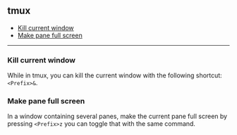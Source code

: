 ## tmux

 - [Kill current window](#user-content-kill-current-window)
 - [Make pane full screen](#user-content-make-pane-full-screen)

---


### Kill current window
While in tmux, you can kill the current window with the following shortcut: `<Prefix>&`.


### Make pane full screen
In a window containing several panes, make the current pane full screen by pressing `<Prefix>z` you can toggle that with the same command.


